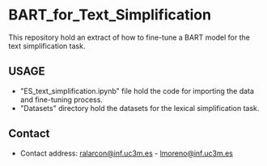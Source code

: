 # BART_for_Text_Simplification

This repository hold an extract of how to fine-tune a BART model for the text simplification task.

## USAGE

- "ES_text_simplification.ipynb" file hold the code for importing the data and fine-tuning process.
- "Datasets" directory hold the datasets for the lexical simplification task.

## Contact
- Contact address: ralarcon@inf.uc3m.es - lmoreno@inf.uc3m.es
